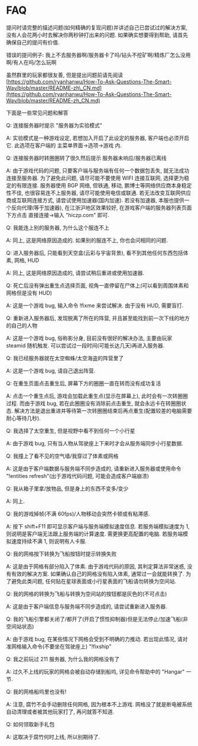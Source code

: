 # FAQ

提问时请完整的描述问题\(如何精确的复现问题\)并讲述自己已尝试过的解决方案, 没有人会花两小时去解决你两秒钟打出来的问题. 如果确实想要得到帮助, 请首先确保自己的提问有价值.

错误的提问例子: 我上不去服务器啊/服务器卡了吗/钻头不挖矿啊/精炼厂怎么没用啊/有人在吗/怎么玩啊

虽然群里的玩家都很友善, 但是提出问题前请先阅读 [https://github.com/ryanhanwu/How-To-Ask-Questions-The-Smart-Way/blob/master/README-zh\_CN.md](https://github.com/ryanhanwu/How-To-Ask-Questions-The-Smart-Way/blob/master/README-zh_CN.md)

下面是一些常见问题和解答

Q: 连接服务器时提示 "服务器为实验模式"

A: 实验模式是一种游戏设定, 若想加入开启了此设定的服务器, 客户端也必须开启它. 此选项在客户端的 主菜单界面-&gt;选项-&gt;游戏 内.



Q: 连接服务器时转圈圈转了很久然后提示 服务器未响应/服务器已离线

A: 由于游戏代码的问题, 只要客户端与服务端有任何一个数据包丢失, 就无法成功连接至服务器. 为了避免此问题, 请尽可能不要使用 WIFI 连接互联网, 选择更为稳定的有限连接. 服务器使用 BGP 网络, 但铁通, 移动, 鹏博士等网络供应商本身稳定性不佳, 也很容易连不上服务器, 请尽可能使用电信或联通. 若无法改变互联网供应商或互联网连接方式, 请尝试使用加速器\(国内加速\). 若没有加速器, 本服也提供一个反向代理\(等于加速器\), 在江浙沪地区效果较好, 在游戏客户端的服务器列表页面下方点击 直接连接-&gt;输入 "hiczp.com" 即可.



Q: 我能连上别的服务器, 为什么这个服连不上

A: 同上, 这是网络原因造成的. 如果别的服连不上, 你也会问相同的问题.



Q: 进入服务器后, 只能看到天空盒\(云彩与宇宙背景\), 看不到其他任何东西包括体素, 网格, HUD

A: 同上, 这是网络原因造成的, 请尝试稍后重进或使用加速器.



Q: 死亡后没有弹出重生点选择页面, 视角一直停留在尸体上\(可以看到周围体素和网格但是没有 HUD\)

A: 这是一个游戏 bug, 输入命令 !fixme 来尝试解决. 由于没有 HUD, 需要盲打.



Q: 重新进入服务器后, 发现脱离了所在的阵营, 并且甚至能找到前一次下线的地方的自己的人物

A: 这是一个游戏 bug, 俗称影分身, 目前没有很好的解决办法, 主要由玩家 steamid 随机触发. 可以尝试过一段时间\(可能长达几天\)再进入服务器.



Q: 我已经服务器就在太空蜘蛛/太空海盗的阵营里了

A: 这是一个游戏 bug, 请自己退出阵营.



Q: 在重生页面点击重生后, 屏幕下方的圈圈一直在转而没有成功复活

A: 点击一个重生点后, 游戏会加载此重生点\(显示在屏幕上\), 此时会有一次转圈圈过程. 而由于游戏 bug, 若在此圈圈没有消除前点击重生, 就会永远卡在转圈圈状态. 解决方法是退出重进并等待第一次转圈圈结束后再点重生\(配置较差的电脑需要耐心等待几秒\).



Q: 我选择了太空重生, 但是视野中看不到任何一个小行星

A: 由于游戏 bug, 只有当人物从驾驶座上下来时才会从服务端同步小行星数据.



Q: 我撞上了看不见的空气墙/我穿过了体素或网格

A: 这是由于客户端数据与服务端不同步造成的, 请重新进入服务器或使用命令 "!entities refresh"\(出于游戏代码问题, 可能会造成客户端崩溃\)



Q: 我从箱子里拿/放物品, 但是身上的东西不变多/变少

A: 同上.



Q: 我的游戏掉帧\(不满 60fps\)/人物移动会突然卡顿或有粘滞感.

A: 按下 shift+F11 即可显示客户端与服务端模拟速度信息. 若服务端模拟速度为 1, 则说明是客户端无法跟上服务端的计算速度. 需更换更高配置的电脑. 若服务端模拟速度持续不满 1, 则说明有人卡服.



Q: 我的网格按下转换为飞船按钮时提示转换失败

A: 这是由于网格有部分陷入了体素. 由于游戏代码的原因, 其判定算法非常迷惑, 没有有效的解决方案. 如果确认自己的网格没有陷入体素, 通常过一会就能转换了. 为了避免此类问题, 任何贴在星球表面或小行星表面的飞船请勿转换为空间站.



Q: 我的网格的转换为飞船与转换为空间站的按钮都是灰色的\(不可点击\)

A: 这是由于客户端信息与服务端不同步造成的, 请尝试重新进入服务器.



Q: 我的飞船引擎都关闭了/都开了\(开启了惯性抑制器\)但是无法停止/加速飞船\(非空间站状态\)

A: 由于游戏 bug, 在某些情况下网格会受到不明确的力推动. 若出现此情况, 请对准网格输入命令\(不要坐在驾驶座上\) "!fixship"



Q: 我之前玩过 211 服务器, 为什么我的网格没有了

A: 过久不上线的玩家的网格会被自动存储到船坞, 详见命令帮助中的 "Hangar" 一节.



Q: 我的网格船坞里也没有!

A: 注意, 腐竹不会手动删除任何网格, 因为根本不上游戏. 网格没了就是断电被系统自动清理或者被其他玩家打了, 再问就答不知道.



Q: 如何领取新手礼包

A: 这取决于腐竹何时上线, 所以别期待了.

